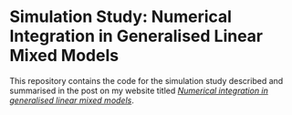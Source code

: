 # Simulation Study: Numerical Integration in Generalised Linear Mixed Models

This repository contains the code for the simulation study described and summarised in the post on my website titled [_Numerical integration in generalised linear mixed models_](https://www.ellessenne.xyz/2022/06/numerical-integration-in-generalised-linear-mixed-models).
